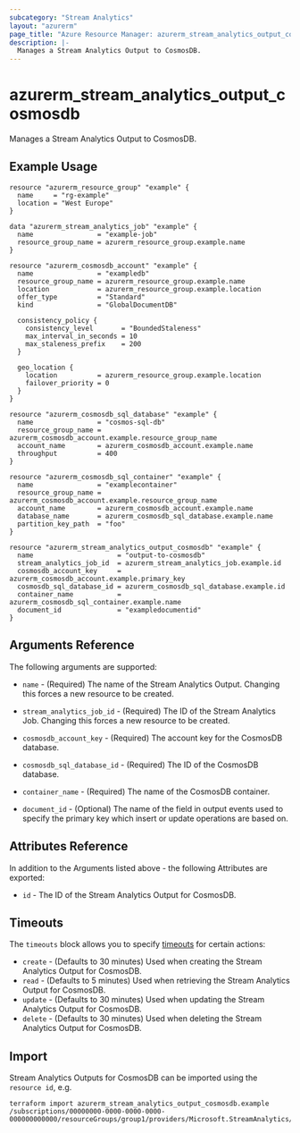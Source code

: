 ```yaml
---
subcategory: "Stream Analytics"
layout: "azurerm"
page_title: "Azure Resource Manager: azurerm_stream_analytics_output_cosmosdb"
description: |-
  Manages a Stream Analytics Output to CosmosDB.
---
```


# azurerm_stream_analytics_output_cosmosdb

Manages a Stream Analytics Output to CosmosDB.

## Example Usage

```hcl
resource "azurerm_resource_group" "example" {
  name     = "rg-example"
  location = "West Europe"
}

data "azurerm_stream_analytics_job" "example" {
  name                = "example-job"
  resource_group_name = azurerm_resource_group.example.name
}

resource "azurerm_cosmosdb_account" "example" {
  name                = "exampledb"
  resource_group_name = azurerm_resource_group.example.name
  location            = azurerm_resource_group.example.location
  offer_type          = "Standard"
  kind                = "GlobalDocumentDB"

  consistency_policy {
    consistency_level       = "BoundedStaleness"
    max_interval_in_seconds = 10
    max_staleness_prefix    = 200
  }

  geo_location {
    location          = azurerm_resource_group.example.location
    failover_priority = 0
  }
}

resource "azurerm_cosmosdb_sql_database" "example" {
  name                = "cosmos-sql-db"
  resource_group_name = azurerm_cosmosdb_account.example.resource_group_name
  account_name        = azurerm_cosmosdb_account.example.name
  throughput          = 400
}

resource "azurerm_cosmosdb_sql_container" "example" {
  name                = "examplecontainer"
  resource_group_name = azurerm_cosmosdb_account.example.resource_group_name
  account_name        = azurerm_cosmosdb_account.example.name
  database_name       = azurerm_cosmosdb_sql_database.example.name
  partition_key_path  = "foo"
}

resource "azurerm_stream_analytics_output_cosmosdb" "example" {
  name                     = "output-to-cosmosdb"
  stream_analytics_job_id  = azurerm_stream_analytics_job.example.id
  cosmosdb_account_key     = azurerm_cosmosdb_account.example.primary_key
  cosmosdb_sql_database_id = azurerm_cosmosdb_sql_database.example.id
  container_name           = azurerm_cosmosdb_sql_container.example.name
  document_id              = "exampledocumentid"
}
```

## Arguments Reference

The following arguments are supported:

* `name` - (Required) The name of the Stream Analytics Output. Changing this forces a new resource to be created.

* `stream_analytics_job_id` - (Required) The ID of the Stream Analytics Job. Changing this forces a new resource to be created.

* `cosmosdb_account_key` - (Required) The account key for the CosmosDB database.

* `cosmosdb_sql_database_id` - (Required) The ID of the CosmosDB database.

* `container_name` - (Required) The name of the CosmosDB container.

* `document_id` - (Optional) The name of the field in output events used to specify the primary key which insert or update operations are based on.

## Attributes Reference

In addition to the Arguments listed above - the following Attributes are exported:

* `id` - The ID of the Stream Analytics Output for CosmosDB.

## Timeouts

The `timeouts` block allows you to specify [timeouts](https://www.terraform.io/docs/configuration/resources.html#timeouts) for certain actions:

* `create` - (Defaults to 30 minutes) Used when creating the Stream Analytics Output for CosmosDB.
* `read` - (Defaults to 5 minutes) Used when retrieving the Stream Analytics Output for CosmosDB.
* `update` - (Defaults to 30 minutes) Used when updating the Stream Analytics Output for CosmosDB.
* `delete` - (Defaults to 30 minutes) Used when deleting the Stream Analytics Output for CosmosDB.

## Import

Stream Analytics Outputs for CosmosDB can be imported using the `resource id`, e.g.

```shell
terraform import azurerm_stream_analytics_output_cosmosdb.example /subscriptions/00000000-0000-0000-0000-000000000000/resourceGroups/group1/providers/Microsoft.StreamAnalytics/streamingjobs/job1/outputs/output1
```
